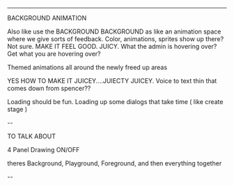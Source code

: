 
----
BACKGROUND ANIMATION

Also like use the BACKGROUND BACKGROUND as like an animation space where we give sorts of feedback. Color, animations, sprites show up there? Not sure. MAKE IT FEEL GOOD. JUICY. What the admin is hovering over? Get what you are hovering over? 

Themed animations all around the newly freed up areas

YES HOW TO MAKE IT JUICEY....JUIECTY JUICEY. Voice to text thin that comes down from spencer??

Loading should be fun. Loading up some dialogs that take time ( like create stage )

--

TO TALK ABOUT 

4 Panel Drawing ON/OFF

theres Background, Playground, Foreground, and then everything together

--